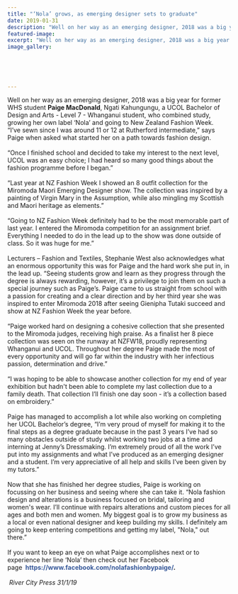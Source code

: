 ```yaml
---
title: "‘Nola’ grows, as emerging designer sets to graduate"
date: 2019-01-31
description: "Well on her way as an emerging designer, 2018 was a big year for ex WHS student Paige MacDonald..."
featured-image: 
excerpt: "Well on her way as an emerging designer, 2018 was a big year for ex WHS student Paige MacDonald."
image_gallery:
	
	
	
	
	
---
```


<div id="id_5c63456e92bbf6a81242575" class="text_exposed_root text_exposed" style="display: inline; font-family: inherit;">Well on her way as an emerging designer, 2018 was a big year for former WHS student&nbsp;<strong>Paige MacDonald</strong>, Ngati Kahungungu, a UCOL Bachelor of Design and Arts - Level 7 - Whanganui student, who combined study, growing her own label &lsquo;Nola&rsquo; and going to New Zealand Fashion Week.</div>
<div class="text_exposed_root text_exposed" style="display: inline; font-family: inherit;">&nbsp;</div>
<div class="text_exposed_root text_exposed" style="display: inline; font-family: inherit;">&ldquo;I&rsquo;ve sewn since I was around 11 or 12 at Rutherford intermediate,&rdquo; says Paige when asked wh<span class="text_exposed_show" style="display: inline; font-family: inherit;">at started her on a path towards fashion design.&nbsp;</span></div>
<div class="text_exposed_root text_exposed" style="display: inline; font-family: inherit;"><span class="text_exposed_show" style="display: inline; font-family: inherit;"><br /></span></div>
<div class="text_exposed_root text_exposed" style="display: inline; font-family: inherit;"><span class="text_exposed_show" style="display: inline; font-family: inherit;"><br /></span></div>
<div class="text_exposed_root text_exposed" style="display: inline; font-family: inherit;"><span class="text_exposed_show" style="display: inline; font-family: inherit;">&ldquo;Once I finished school and decided to take my interest to the next level, UCOL was an easy choice; I had heard so many good things about the fashion programme before I began.&rdquo;<br /></span></div>
<div class="text_exposed_root text_exposed" style="display: inline; font-family: inherit;"><span class="text_exposed_show" style="display: inline; font-family: inherit;"><br /></span></div>
<div class="text_exposed_root text_exposed" style="display: inline; font-family: inherit;"><span class="text_exposed_show" style="display: inline; font-family: inherit;">&ldquo;Last year at NZ Fashion Week I showed an 8 outfit collection for the Miromoda Maori Emerging Designer show. The collection was inspired by a painting of Virgin Mary in the Assumption, while also mingling my Scottish and Maori heritage as elements.&rdquo;<br /></span></div>
<div class="text_exposed_root text_exposed" style="display: inline; font-family: inherit;"><span class="text_exposed_show" style="display: inline; font-family: inherit;"><br /></span></div>
<div class="text_exposed_root text_exposed" style="display: inline; font-family: inherit;"><span class="text_exposed_show" style="display: inline; font-family: inherit;">&ldquo;Going to NZ Fashion Week definitely had to be the most memorable part of last year. I entered the Miromoda competition for an assignment brief. Everything I needed to do in the lead up to the show was done outside of class. So it was huge for me.&rdquo;<br /></span></div>
<div class="text_exposed_root text_exposed" style="display: inline; font-family: inherit;"><span class="text_exposed_show" style="display: inline; font-family: inherit;"><br /></span></div>
<div class="text_exposed_root text_exposed" style="display: inline; font-family: inherit;"><span class="text_exposed_show" style="display: inline; font-family: inherit;">Lecturers &ndash; Fashion and Textiles, Stephanie West also acknowledges what an enormous opportunity this was for Paige and the hard work she put in, in the lead up. &ldquo;Seeing students grow and learn as they progress through the degree is always rewarding, however, it&rsquo;s a privilege to join them on such a special journey such as Paige&rsquo;s. Paige came to us straight from school with a passion for creating and a clear direction and by her third year she was inspired to enter Miromoda 2018 after seeing Gienipha Tutaki succeed and show at NZ Fashion Week the year before.<br /></span></div>
<div class="text_exposed_root text_exposed" style="display: inline; font-family: inherit;"><span class="text_exposed_show" style="display: inline; font-family: inherit;"><br /></span></div>
<div class="text_exposed_root text_exposed" style="display: inline; font-family: inherit;"><span class="text_exposed_show" style="display: inline; font-family: inherit;">&ldquo;Paige worked hard on designing a cohesive collection that she presented to the Miromoda judges, receiving high praise. As a finalist her 8 piece collection was seen on the runway at NZFW18, proudly representing Whanganui and UCOL. Throughout her degree Paige made the most of every opportunity and will go far within the industry with her infectious passion, determination and drive.&rdquo;<br /></span></div>
<div class="text_exposed_root text_exposed" style="display: inline; font-family: inherit;"><span class="text_exposed_show" style="display: inline; font-family: inherit;"><br /></span></div>
<div class="text_exposed_root text_exposed" style="display: inline; font-family: inherit;"><span class="text_exposed_show" style="display: inline; font-family: inherit;">&ldquo;I was hoping to be able to showcase another collection for my end of year exhibition but hadn't been able to complete my last collection due to a family death. That collection I&rsquo;ll finish one day soon - it&rsquo;s a collection based on embroidery.&rdquo;<br /></span></div>
<div class="text_exposed_root text_exposed" style="display: inline; font-family: inherit;"><span class="text_exposed_show" style="display: inline; font-family: inherit;"><br /></span></div>
<div class="text_exposed_root text_exposed" style="display: inline; font-family: inherit;"><span class="text_exposed_show" style="display: inline; font-family: inherit;">Paige has managed to accomplish a lot while also working on completing her UCOL Bachelor&rsquo;s degree, &ldquo;I&rsquo;m very proud of myself for making it to the final steps as a degree graduate because in the past 3 years I&rsquo;ve had so many obstacles outside of study whilst working two jobs at a time and interning at Jenny&rsquo;s Dressmaking. I&rsquo;m extremely proud of all the work I&rsquo;ve put into my assignments and what I&rsquo;ve produced as an emerging designer and a student. I&rsquo;m very appreciative of all help and skills I&rsquo;ve been given by my tutors.&rdquo;<br /></span></div>
<div class="text_exposed_root text_exposed" style="display: inline; font-family: inherit;"><span class="text_exposed_show" style="display: inline; font-family: inherit;"><br /></span></div>
<div class="text_exposed_root text_exposed" style="display: inline; font-family: inherit;"><span class="text_exposed_show" style="display: inline; font-family: inherit;">Now that she has finished her degree studies, Paige is working on focussing on her business and seeing where she can take it. &ldquo;Nola fashion design and alterations is a business focused on bridal, tailoring and women's wear. I&rsquo;ll continue with repairs alterations and custom pieces for all ages and both men and women. My biggest goal is to grow my business as a local or even national designer and keep building my skills. I definitely am going to keep entering competitions and getting my label, "Nola," out there.&rdquo;&nbsp;<br /></span></div>
<div class="text_exposed_root text_exposed" style="display: inline; font-family: inherit;"><span class="text_exposed_show" style="display: inline; font-family: inherit;"><br /></span></div>
<div class="text_exposed_root text_exposed" style="display: inline; font-family: inherit;"><span class="text_exposed_show" style="display: inline; font-family: inherit;">If you want to keep an eye on what Paige accomplishes next or to experience her line &lsquo;Nola&rsquo; then check out her Facebook page&nbsp;<strong>&nbsp;<a style="color: #365899; cursor: pointer; text-decoration-line: none; font-family: inherit;" href="https://www.facebook.com/nolafashionbypaige/" rel="nofollow"><span style="font-family: inherit;">https://www.facebook.com/</span>nolafashionbypaige/</a>.</strong></span></div>
<div class="text_exposed_root text_exposed" style="display: inline; font-family: inherit;"><span class="text_exposed_show" style="display: inline; font-family: inherit;"><br /></span></div>
<div class="text_exposed_root text_exposed" style="display: inline; font-family: inherit;"><span class="text_exposed_show" style="display: inline; font-family: inherit;"><br /></span></div>
<div class="text_exposed_root text_exposed" style="display: inline; font-family: inherit;"><span class="text_exposed_show" style="display: inline; font-family: inherit;">&nbsp;<em>River City Press 31/1/19</em></span></div>
<div>
<div class="text_exposed_root text_exposed" style="display: inline; font-family: inherit;"><span class="text_exposed_show" style="display: inline; font-family: inherit;"><br /></span></div>
</div>

